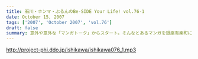 ```yaml
---
title: 石川・ホンマ・ぶるんのBe-SIDE Your Life! vol.76-1
date: October 15, 2007
tags: ['2007', 'October 2007', 'vol.76']
draft: false
summary: 意外や意外な「マンガトーク」からスタート。そんなとあるマンガを銀座有楽町に買い出しに走らせるビーサイ。そして、またもや、子供の頃は想像もしていなかった３０代っぷりを発揮する石川サンのトークからスタートです。NAMAE
---
```


http://project-phi.ddo.jp/ishikawa/ishikawa076_1.mp3
